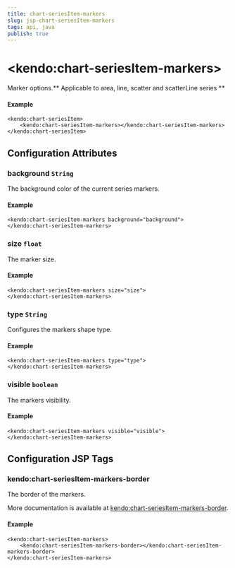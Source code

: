 ```yaml
---
title: chart-seriesItem-markers
slug: jsp-chart-seriesItem-markers
tags: api, java
publish: true
---
```


# \<kendo:chart-seriesItem-markers\>

Marker options.** Applicable to area, line, scatter and scatterLine series **

#### Example
    <kendo:chart-seriesItem>
        <kendo:chart-seriesItem-markers></kendo:chart-seriesItem-markers>
    </kendo:chart-seriesItem>

## Configuration Attributes

### background `String`

The background color of the current series markers.

#### Example
    <kendo:chart-seriesItem-markers background="background">
    </kendo:chart-seriesItem-markers>

### size `float`

The marker size.

#### Example
    <kendo:chart-seriesItem-markers size="size">
    </kendo:chart-seriesItem-markers>

### type `String`

Configures the markers shape type.

#### Example
    <kendo:chart-seriesItem-markers type="type">
    </kendo:chart-seriesItem-markers>

### visible `boolean`

The markers visibility.

#### Example
    <kendo:chart-seriesItem-markers visible="visible">
    </kendo:chart-seriesItem-markers>


##  Configuration JSP Tags

### kendo:chart-seriesItem-markers-border

The border of the markers.

More documentation is available at [kendo:chart-seriesItem-markers-border](chart/seriesitem-markers-border).

#### Example

    <kendo:chart-seriesItem-markers>
        <kendo:chart-seriesItem-markers-border></kendo:chart-seriesItem-markers-border>
    </kendo:chart-seriesItem-markers>

